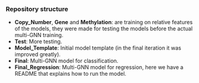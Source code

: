 ### Repository structure

- **Copy_Number**, **Gene** and **Methylation**: are training on relative features of the models, they were made for testing the models before the actual multi-GNN training.
- **Test**: More testing.
- **Model_Template**: Initial model template (in the final iteration it was improved greatly).
- **Final**: Multi-GNN model for classification.
- **Final_Regression**: Multi-GNN model for regression, here we have a README that explains how to run the model.